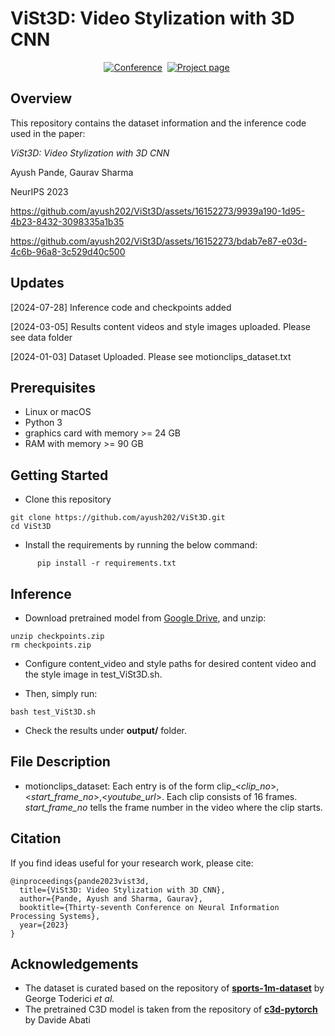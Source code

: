 # ViSt3D: Video Stylization with 3D CNN
<div align="center">

[![Conference](https://img.shields.io/badge/NeurIPS%202023-000000)](https://openreview.net/pdf?id=2EiqizElGO)&nbsp;
[![Project page](https://img.shields.io/badge/Project%20page-ViSt3D-pink)](https://ayush202.github.io/projects/ViSt3D.html)&nbsp;

</div>

## Overview
This repository contains the dataset information and the inference code used in the paper:

*ViSt3D: Video Stylization with 3D CNN*

Ayush Pande, Gaurav Sharma

NeurIPS 2023

https://github.com/ayush202/ViSt3D/assets/16152273/9939a190-1d95-4b23-8432-3098335a1b35

https://github.com/ayush202/ViSt3D/assets/16152273/bdab7e87-e03d-4c6b-96a8-3c529d40c500

## Updates
[2024-07-28] Inference code and checkpoints added

[2024-03-05] Results content videos and style images uploaded. Please see data folder

[2024-01-03] Dataset Uploaded. Please see motionclips_dataset.txt

## Prerequisites
* Linux or macOS
* Python 3
* graphics card with memory >= 24 GB
* RAM with memory >= 90 GB

## Getting Started

* Clone this repository

```shell
git clone https://github.com/ayush202/ViSt3D.git
cd ViSt3D
```
* Install the requirements by running the below command:

``` shell
      pip install -r requirements.txt
```

## Inference

* Download pretrained model from [Google Drive](https://drive.google.com/file/d/1izz7PiDEhiYwB-RA0Zki85RCNrt_M7qY/view?usp=sharing), and unzip:

```shell
unzip checkpoints.zip
rm checkpoints.zip
```
* Configure content_video and style paths for desired content video and the style image in test_ViSt3D.sh.

* Then, simply run:

```shell
bash test_ViSt3D.sh
```
* Check the results under **output/** folder.


## File Description
* motionclips_dataset: Each entry is of the form clip_<*clip_no*>,<*start_frame_no*>,<*youtube_url*>. Each clip consists of 16 frames. *start_frame_no* tells the frame number in the video where the clip starts. 

## Citation
If you find ideas useful for your research work, please cite:

```
@inproceedings{pande2023vist3d,
  title={ViSt3D: Video Stylization with 3D CNN},
  author={Pande, Ayush and Sharma, Gaurav},
  booktitle={Thirty-seventh Conference on Neural Information Processing Systems},
  year={2023}
}
```

## Acknowledgements
* The dataset is curated based on the repository of **[sports-1m-dataset](https://github.com/gtoderici/sports-1m-dataset/tree/master)** by George Toderici *et al.*
* The pretrained C3D model is taken from the repository of **[c3d-pytorch](https://github.com/DavideA/c3d-pytorch/tree/master)** by Davide Abati
